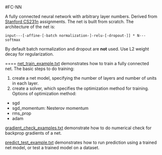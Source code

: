 #FC-NN

A fully connected neural network with arbitrary layer numbers. Derived from 
[Stanford CS231n] assignments. The net is built from scratch. 
The architecture of the net is:

`input---[-affine-[-batch normalization-]-relu-[-dropout-]] * N---softmax`

By default batch normalization and dropout are **not** used. Use L2 weight decay
for regularization.

====
[net_train_example.txt] demonstrates how to train a fully connected net.
The basic steps to do training:
 1. create a net model, specifying the number of layers and number of units in each layer.
 2. create a solver, which specifies the optimization method for training.
 Options of optimization method:
  - sgd
  - sgd_momentum: Nesterov momentum
  - rms_prop
  - adam

[gradient_check_examples.txt] demonstrate how to do numerical check for backprop
gradients of a net.

[predict_test_example.txt] demonstrates how to run prediction using a trained 
net model, or test a trained model on a dataset.


[Stanford CS231n]: http://cs231n.github.io/
[net_train_example.txt]: https://github.com/edwinfj/fc-nn/blob/master/net_train_example.txt
[gradient_check_examples.txt]: https://github.com/edwinfj/fc-nn/blob/gradient_check_examples.txt
[predict_test_example.txt]: https://github.com/edwinfj/fc-nn/blob/predict_test_example.txt

